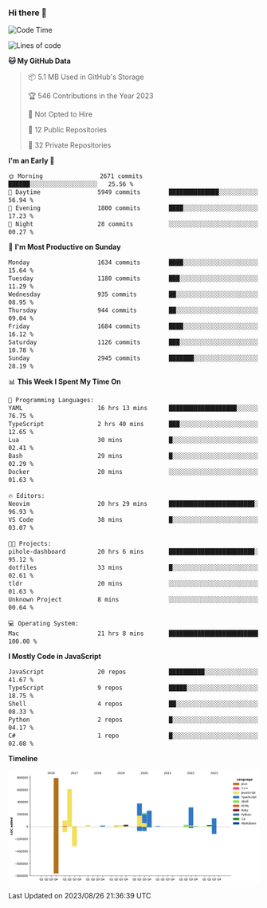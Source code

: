### Hi there 👋

<!--
**Clumsy-Coder/Clumsy-Coder** is a ✨ _special_ ✨ repository because its `README.md` (this file) appears on your GitHub profile.

Here are some ideas to get you started:

- 🔭 I’m currently working on ...
- 🌱 I’m currently learning ...
- 👯 I’m looking to collaborate on ...
- 🤔 I’m looking for help with ...
- 💬 Ask me about ...
- 📫 How to reach me: ...
- 😄 Pronouns: ...
- ⚡ Fun fact: ...
-->

<!-- anmol098/waka-readme-stats -->
<!--START_SECTION:waka-->
![Code Time](http://img.shields.io/badge/Code%20Time-355%20hrs%204%20mins-blue)

![Lines of code](https://img.shields.io/badge/From%20Hello%20World%20I%27ve%20Written-3.0%20million%20lines%20of%20code-blue)

**🐱 My GitHub Data** 

> 📦 5.1 MB Used in GitHub's Storage 
 > 
> 🏆 546 Contributions in the Year 2023
 > 
> 🚫 Not Opted to Hire
 > 
> 📜 12 Public Repositories 
 > 
> 🔑 32 Private Repositories 
 > 
**I'm an Early 🐤** 

```text
🌞 Morning                2671 commits        ██████░░░░░░░░░░░░░░░░░░░   25.56 % 
🌆 Daytime                5949 commits        ██████████████░░░░░░░░░░░   56.94 % 
🌃 Evening                1800 commits        ████░░░░░░░░░░░░░░░░░░░░░   17.23 % 
🌙 Night                  28 commits          ░░░░░░░░░░░░░░░░░░░░░░░░░   00.27 % 
```
📅 **I'm Most Productive on Sunday** 

```text
Monday                   1634 commits        ████░░░░░░░░░░░░░░░░░░░░░   15.64 % 
Tuesday                  1180 commits        ███░░░░░░░░░░░░░░░░░░░░░░   11.29 % 
Wednesday                935 commits         ██░░░░░░░░░░░░░░░░░░░░░░░   08.95 % 
Thursday                 944 commits         ██░░░░░░░░░░░░░░░░░░░░░░░   09.04 % 
Friday                   1684 commits        ████░░░░░░░░░░░░░░░░░░░░░   16.12 % 
Saturday                 1126 commits        ███░░░░░░░░░░░░░░░░░░░░░░   10.78 % 
Sunday                   2945 commits        ███████░░░░░░░░░░░░░░░░░░   28.19 % 
```


📊 **This Week I Spent My Time On** 

```text
💬 Programming Languages: 
YAML                     16 hrs 13 mins      ███████████████████░░░░░░   76.75 % 
TypeScript               2 hrs 40 mins       ███░░░░░░░░░░░░░░░░░░░░░░   12.65 % 
Lua                      30 mins             █░░░░░░░░░░░░░░░░░░░░░░░░   02.41 % 
Bash                     29 mins             █░░░░░░░░░░░░░░░░░░░░░░░░   02.29 % 
Docker                   20 mins             ░░░░░░░░░░░░░░░░░░░░░░░░░   01.63 % 

🔥 Editors: 
Neovim                   20 hrs 29 mins      ████████████████████████░   96.93 % 
VS Code                  38 mins             █░░░░░░░░░░░░░░░░░░░░░░░░   03.07 % 

🐱‍💻 Projects: 
pihole-dashboard         20 hrs 6 mins       ████████████████████████░   95.12 % 
dotfiles                 33 mins             █░░░░░░░░░░░░░░░░░░░░░░░░   02.61 % 
tldr                     20 mins             ░░░░░░░░░░░░░░░░░░░░░░░░░   01.63 % 
Unknown Project          8 mins              ░░░░░░░░░░░░░░░░░░░░░░░░░   00.64 % 

💻 Operating System: 
Mac                      21 hrs 8 mins       █████████████████████████   100.00 % 
```

**I Mostly Code in JavaScript** 

```text
JavaScript               20 repos            ██████████░░░░░░░░░░░░░░░   41.67 % 
TypeScript               9 repos             █████░░░░░░░░░░░░░░░░░░░░   18.75 % 
Shell                    4 repos             ██░░░░░░░░░░░░░░░░░░░░░░░   08.33 % 
Python                   2 repos             █░░░░░░░░░░░░░░░░░░░░░░░░   04.17 % 
C#                       1 repo              █░░░░░░░░░░░░░░░░░░░░░░░░   02.08 % 
```



**Timeline**

![Lines of Code chart](https://raw.githubusercontent.com/Clumsy-Coder/Clumsy-Coder/main/assets/bar_graph.png)


 Last Updated on 2023/08/26 21:36:39 UTC
<!--END_SECTION:waka-->
